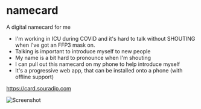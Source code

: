 # namecard
A digital namecard for me

- I'm working in ICU during COVID and it's hard to talk without SHOUTING when I've got an FFP3 mask on.
- Talking is important to introduce myself to new people
- My name is a bit hard to pronounce when I'm shouting
- I can pull out this namecard on my phone to help introduce myself
- It's a progressive web app, that can be installed onto a phone (with offline support)

https://card.souradip.com

![Screenshot](screen-20210130-160741_2.gif)
